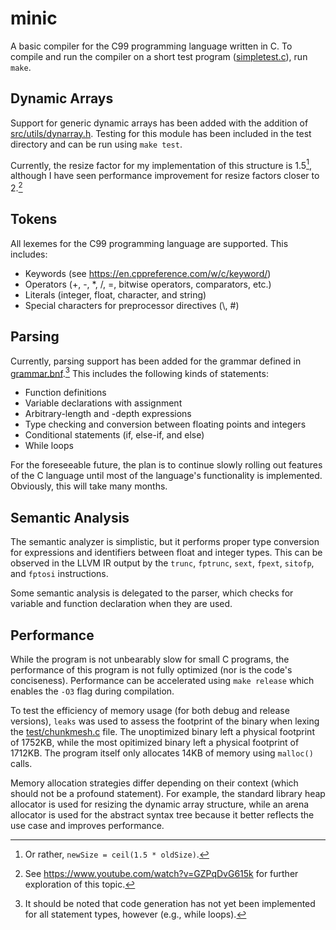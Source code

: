 # minic

A basic compiler for the C99 programming language written in C.
To compile and run the compiler on a short test program ([simpletest.c](simpletest.c)), run `make`.

## Dynamic Arrays

Support for generic dynamic arrays has been added with the addition of [src/utils/dynarray.h](src/utils/dynarray.h). Testing for this module has been included in the test directory and can be run using `make test`.

Currently, the resize factor for my implementation of this structure is 1.5[^1], although I have seen performance improvement for resize factors closer to 2.[^2]

## Tokens

All lexemes for the C99 programming language are supported. This includes:

  - Keywords (see <https://en.cppreference.com/w/c/keyword/>)
  - Operators (+, -, *, /, =, bitwise operators, comparators, etc.)
  - Literals (integer, float, character, and string)
  - Special characters for preprocessor directives (\\, #)

## Parsing

Currently, parsing support has been added for the grammar defined in [grammar.bnf](grammar.bnf).[^3] This includes the following kinds of statements:

  - Function definitions
  - Variable declarations with assignment
  - Arbitrary-length and -depth expressions
  - Type checking and conversion between floating points and integers
  - Conditional statements (if, else-if, and else)
  - While loops

For the foreseeable future, the plan is to continue slowly rolling out features of the C language until most of the language's functionality is implemented. Obviously, this will take many months.

## Semantic Analysis

The semantic analyzer is simplistic, but it performs proper type conversion for expressions and identifiers between float and integer types. This can be observed in the LLVM IR output by the `trunc`, `fptrunc`, `sext`, `fpext`, `sitofp`, and `fptosi` instructions.

Some semantic analysis is delegated to the parser, which checks for variable and function declaration when they are used.

## Performance

While the program is not unbearably slow for small C programs, the performance of this program is not fully optimized (nor is the code's conciseness). Performance can be accelerated using `make release` which enables the `-O3` flag during compilation. 

To test the efficiency of memory usage (for both debug and release versions), `leaks` was used to assess the footprint of the binary when lexing the [test/chunkmesh.c](test/chunkmesh.c) file. The unoptimized binary left a physical footprint of 1752KB, while the most opitimized binary left a physical footprint of 1712KB. The program itself only allocates 14KB of memory using `malloc()` calls.

Memory allocation strategies differ depending on their context (which should not be a profound statement). For example, the standard library heap allocator is used for resizing the dynamic array structure, while an arena allocator is used for the abstract syntax tree because it better reflects the use case and improves performance.

[^1]: Or rather, `newSize = ceil(1.5 * oldSize)`.
[^2]: See <https://www.youtube.com/watch?v=GZPqDvG615k> for further exploration of this topic.
[^3]: It should be noted that code generation has not yet been implemented for all statement types, however (e.g., while loops).

